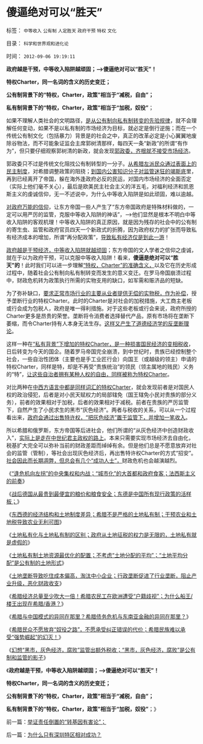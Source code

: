 # 傻逼绝对可以“胜天”

标签： `中等收入` `公有制` `人定胜天` `政府干预` `特权` `文化` 

目录： `科学和世界观和进化论`

时间： `2012-09-06 19:19:11`

**政府越是干预，中等收入陷阱越顽固；——>傻逼绝对可以“胜天”！**

**特权Charter，同一名词的含义的历史变迁；**

**公有制背景下的“特权，Charter，政策”相当于“减税，自由”；**

**私有制背景下的“特权，Charter，政策”相当于“加税，奴役”**；

如果不理解人类社会的文明路径，[是从公有制向私有制转变的先验规律](../../../2012/8/28/“中等收入陷阱”与“民主，专制，独裁”无关.md)，就不会理解任何变动，如果不是以私有制的市场经济为目标，就必定是倒行逆施；而在一个传统公有制文化（包括暴力）背景是的社会之中，真正的改革必定是小心翼翼地废除谷物法，而不可能象证监会主席郭树清那样，每四天一条“新政”的所谓“有作为”，但只要仔细观察郭树清的新政，就会发现[郭政委，齐根就不接受市场经济](../../../2012/8/29/郭政委的那条新政“政治不正确”？.md)。

郭政委只不过是传统文化阻找公有制转型的一分子。[从希腊左派民众通过表面上的民主制度](../../../2012/8/29/希腊旅游收入靠小岛；.md)，对希腊调整政策的阻挠；[到国内公害知识分子对监管迷狂的竭斯底](../../../2012/4/20/食品安全竭斯底里的民粹和文革.md)里，再到已经离开了帝国，躲在海外逢政府必反的民运，对国内市场经济的全面否定（实际上他们毫不关心），最后是欧美民主社会主义的洋五毛，对福利经济和凯恩斯主义的虔诚信仰，无一不述说中，为什么中等收入陷阱是如此顽固，难以逾越。

[对政府万能的信仰](../../../2011/6/27/传统中国人的高血压.md)，让东方帝国一些人产生了“东方帝国政府是特殊材料做的，一定可以用严厉的监管，克服中等收入陷阱的神话”，——>他们显然是根本不明白中等收入陷阱的客观机理！中等收入陷阱的真正原因，就是因为残存的社会中的公有制的寄生虫、监管和政府官员四天一个新政式的折腾，因为政府权力的扩张而导致私有经济成本的增加，所谓“再分配政策”，[导致私有经济仅是到此一游](../../../2012/8/28/为什么传统社会转型无法避免“中等收入陷阱”？.md)！

[政府越是干预经济，中等收入陷阱就越顽固](../../../2012/8/28/“南美病”是传统公有制社会转型的通病.md)；东方帝国的文人学者之信仰之虔诚，就在于以为政府干预，可以克服中等收入陷阱！看来，**傻逼是绝对可以“胜天”的**！此时我们可以进一步理解[“特权，Charter”的准确含义，](../../../2012/3/8/市场经济的自由，计划经济的许可证.md)以及它在历史形成过程中，随着社会公有制向私有制转变而发生的意义变迁。在罗马帝国崩溃过程中，财政危机转为政策执行所需的实物支用的缺口，如军需和赈济品的短缺。

为了弥补缺口，[要求正常市场行业的主要从业者提供无偿的实物税，作为补偿](../../../2012/7/25/罗马寡头商业帝国的兴亡.md)，授予垄断行业的特权Charter。此时的Charter是对社会的加税措施，大工商主老板或行会成为包税人，政府是唯一得利措施。对于这些老板或行会来说，政府所授的Charter更多是昂贵的荣誉。垄断将令消费者选择替代产品，原有市场将在垄断下萎缩，而令Charter持有人本身无法生存。[这样又产生了道德经济学的反垄断理论](../../../2011/12/8/中世纪道德经济学的通往奴役之路.md)。

这样一种在[“私有背景”下增加的特权Charter，是一种损害国民经济的变相税收](../../../2012/3/6/公共服务“差别定价”将导致巨大而低效的隐性税收.md)，日后转变为今天的国企。随着罗马帝国完全崩溃，到中世纪时，贵族已经控制整个社会，一些自治性团体（主要也是手工业匠行会）向国王（或越级的领主）申请的特权Charter，同样是特，却是不再受“贵族统治”的领民（领主属地的贱民）义务的“特”，[让这些自治者拥有某种人权的自由，同样被称为特权Charter](../../../2011/11/25/基督教是欧洲中世纪出现大量自治社区的原因.md)。

对比两种在[中西方语言中都是同样词汇的特权Charter](../../../2012/3/2/中世纪君权天赋的积极意义.md)，就会发现前者是对国民人权的政治侵犯，后者是对小民天赋权力的局部辖免（国王辖免小民对贵族的部分义务），前者的效果相对于加税，后者的效果相对于减税。前者在贵族的严厉监管下，自然产生了小民求生的黑市“灰色经济”。两者与税收的关系，可以从一个过程看出来，[政府会通过出售特许权，“把灰色经济”置于监管下，并增加一笔收入](../../../2012/7/6/“国家财富”掠自何方？默认归属权比人权宣言简明精确.md)。

所以希腊和俄罗斯，东方帝国等后进社会，他们所谓的“从灰色经济中创造财政收入”，[实际上是走在中世纪君主政权的路上](../../../2012/4/1/封建制度不是顶层设计的结果，中世纪德国是人民共和国.md)。本来只需要实现市场经济去自由化，税基扩大完全可以弥补当前的财政差距而绰绰有余。但是他们总是不愿意放弃对社会的监管（管制），等社会出现灰色经济后，再出售特许权Charter的方式“招安”。[社会因此而长期凋弊，但总会有几个“成功人士”，](../../../2009/8/25/宗教，科举，罗马角斗士和幸运儿.md)财政危机也会越演越烈。

《[“逢危机向左拐”的中央集权和内战；“城市化”的大首都和政府食客；法西斯主义的前奏](../../../2012/8/31/“城市化”的大首都和政府食客，法西斯主义的前奏.md)》

《[战后德国从最贵到最便宜的粮价和粮食安全；东德是中国所有现行政策的活样板；](../../../2012/9/2/德国怎么可能没有粮食危机？人口危机？.md)》

《[东西德的经济结构和土地制度差异；希腊不是严格的土地私有制；干预农业和土地税导致农业无利可图](../../../2012/9/2/希腊和东德西德的经济结构和土地制度异同.md)》

《[土地私有化与土地私有制的区别；政府从土地征税的权力是无限的，土地私有就是虚假的](../../../2012/9/2/土地私有化与土地私有制的区别；粮食危机恐惧症的贫困.md)》

《[土地私有制土地资源最优化的配置；不考虑“土地分配的平均”；“土地平均分配”是公有制的土地形式](../../../2012/9/3/人多地少不够分，怎么土改？.md)》

《[土地垄断导致吃住成本偏高，淘汰中小企业；行政垄断促进了行业垄断，阻止产业升级，恶化财政收支](../../../2012/9/3/房产税未必能降低房价.md)》

《[希腊经济总量至少吹大一倍！希腊农民工在欧洲遭受“户籍歧视”；为什么船王/楼王出现在希腊/香港？](../../../2012/9/3/希腊GDP吹大了多少倍？希腊船王李嘉诚.md)》

《[希腊与中国模式的异同在那里？希腊债务危机与东南亚金融的异同在那里？](../../../2012/9/5/希腊的模式如何演变成欧债危机？.md)》

《[希腊民众不愿放弃“奴役之路”，不愿承受纠正错误的代价；希腊民族难以承受“强势崛起”的幻灭！](../../../2012/9/5/希腊人民难以承受“强势崛起”的幻灭！.md)》

《[幻想“黑市，灰色经济，腐败”监管出额外税收；“黑市，灰色经济，腐败”是公有制和监管的影子](../../../2012/9/5/幻想“黑市，灰色经济，腐败”能榨出额外税收.md)》

《**政府越是干预，中等收入陷阱越顽固；——>傻逼绝对可以“胜天”！**

**特权Charter，同一名词的含义的历史变迁；**

**公有制背景下的“特权，Charter，政策”相当于“减税，自由”；**

**私有制背景下的“特权，Charter，政策”相当于“加税，奴役”**；》



前一篇：[举证责任倒置的“转基因有害论”；](../../../2012/9/5/举证责任倒置的“转基因有害论”；.md)

后一篇：[为什么只有深圳特区相对成功？](../../../2012/9/6/为什么只有深圳特区相对成功？.md)